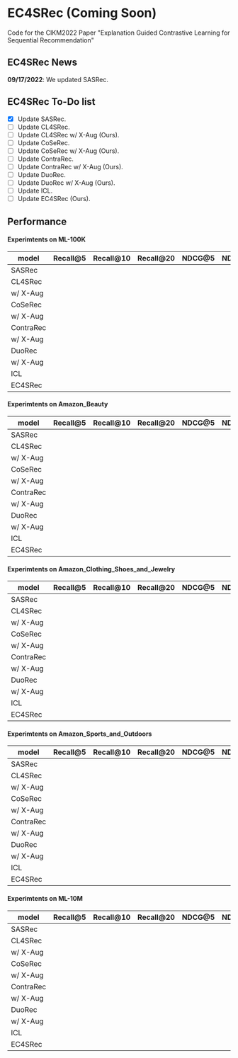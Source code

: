 

# EC4SRec (Coming Soon)
Code for the CIKM2022 Paper "Explanation Guided Contrastive Learning for Sequential Recommendation"

## EC4SRec News

**09/17/2022**: We updated SASRec.

## EC4SRec To-Do list

- [x] Update SASRec.
- [ ] Update CL4SRec.
- [ ] Update CL4SRec w/ X-Aug (Ours).
- [ ] Update CoSeRec.
- [ ] Update CoSeRec w/ X-Aug (Ours).
- [ ] Update ContraRec.
- [ ] Update ContraRec w/ X-Aug (Ours).
- [ ] Update DuoRec.
- [ ] Update DuoRec w/ X-Aug (Ours).
- [ ] Update ICL.
- [ ] Update EC4SRec (Ours).

## Performance

#### Experimtents on ML-100K
| model            | Recall@5 | Recall@10 | Recall@20 | NDCG@5 | NDCG@10 | NDCG@20 |
|------------------|----------|-----------|-----------|--------|---------|---------|
| SASRec           |          |           |           |        |         |         |
| CL4SRec          |          |           |           |        |         |         |
|  w/ X-Aug        |          |           |           |        |         |         |
| CoSeRec          |          |           |           |        |         |         |
|  w/ X-Aug        |          |           |           |        |         |         |
| ContraRec        |          |           |           |        |         |         |
|  w/ X-Aug        |          |           |           |        |         |         |
| DuoRec           |          |           |           |        |         |         |
|  w/ X-Aug        |          |           |           |        |         |         |
| ICL              |          |           |           |        |         |         |
| EC4SRec          |          |           |           |        |         |         |



#### Experimtents on Amazon_Beauty
| model            | Recall@5 | Recall@10 | Recall@20 | NDCG@5 | NDCG@10 | NDCG@20 |
|------------------|----------|-----------|-----------|--------|---------|---------|
| SASRec           |          |           |           |        |         |         |
| CL4SRec          |          |           |           |        |         |         |
|  w/ X-Aug        |          |           |           |        |         |         |
| CoSeRec          |          |           |           |        |         |         |
|  w/ X-Aug        |          |           |           |        |         |         |
| ContraRec        |          |           |           |        |         |         |
|  w/ X-Aug        |          |           |           |        |         |         |
| DuoRec           |          |           |           |        |         |         |
|  w/ X-Aug        |          |           |           |        |         |         |
| ICL              |          |           |           |        |         |         |
| EC4SRec          |          |           |           |        |         |         |



#### Experimtents on Amazon_Clothing_Shoes_and_Jewelry
| model            | Recall@5 | Recall@10 | Recall@20 | NDCG@5 | NDCG@10 | NDCG@20 |
|------------------|----------|-----------|-----------|--------|---------|---------|
| SASRec           |          |           |           |        |         |         |
| CL4SRec          |          |           |           |        |         |         |
|  w/ X-Aug        |          |           |           |        |         |         |
| CoSeRec          |          |           |           |        |         |         |
|  w/ X-Aug        |          |           |           |        |         |         |
| ContraRec        |          |           |           |        |         |         |
|  w/ X-Aug        |          |           |           |        |         |         |
| DuoRec           |          |           |           |        |         |         |
|  w/ X-Aug        |          |           |           |        |         |         |
| ICL              |          |           |           |        |         |         |
| EC4SRec          |          |           |           |        |         |         |



#### Experimtents on Amazon_Sports_and_Outdoors
| model            | Recall@5 | Recall@10 | Recall@20 | NDCG@5 | NDCG@10 | NDCG@20 |
|------------------|----------|-----------|-----------|--------|---------|---------|
| SASRec           |          |           |           |        |         |         |
| CL4SRec          |          |           |           |        |         |         |
|  w/ X-Aug        |          |           |           |        |         |         |
| CoSeRec          |          |           |           |        |         |         |
|  w/ X-Aug        |          |           |           |        |         |         |
| ContraRec        |          |           |           |        |         |         |
|  w/ X-Aug        |          |           |           |        |         |         |
| DuoRec           |          |           |           |        |         |         |
|  w/ X-Aug        |          |           |           |        |         |         |
| ICL              |          |           |           |        |         |         |
| EC4SRec          |          |           |           |        |         |         |



#### Experimtents on ML-10M
| model            | Recall@5 | Recall@10 | Recall@20 | NDCG@5 | NDCG@10 | NDCG@20 |
|------------------|----------|-----------|-----------|--------|---------|---------|
| SASRec           |          |           |           |        |         |         |
| CL4SRec          |          |           |           |        |         |         |
|  w/ X-Aug        |          |           |           |        |         |         |
| CoSeRec          |          |           |           |        |         |         |
|  w/ X-Aug        |          |           |           |        |         |         |
| ContraRec        |          |           |           |        |         |         |
|  w/ X-Aug        |          |           |           |        |         |         |
| DuoRec           |          |           |           |        |         |         |
|  w/ X-Aug        |          |           |           |        |         |         |
| ICL              |          |           |           |        |         |         |
| EC4SRec          |          |           |           |        |         |         |